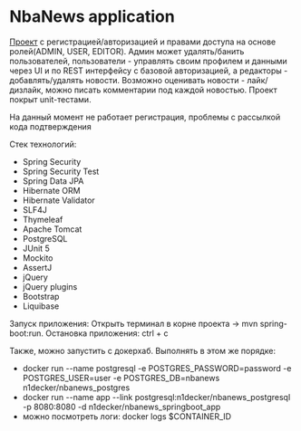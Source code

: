 # NbaNews application

[Проект](https://github.com/N1decker/nbanews) с регистрацией/авторизацией и правами доступа
на основе ролей(ADMIN, USER, EDITOR). Админ может удалять/банить пользователей,
пользователи - управлять своим профилем и данными через UI и по REST интерфейсу с базовой авторизацией,
а редакторы - добавлять/удалять новости. Возможно оценивать новости - лайк/дизлайк, можно писать
комментарии под каждой новостью. Проект покрыт unit-тестами.

На данный момент не работает регистрация, проблемы с рассылкой кода подтверждения

Стек технологий: 
- Spring Security
- Spring Security Test
- Spring Data JPA
- Hibernate ORM
- Hibernate Validator
- SLF4J 
- Thymeleaf 
- Apache Tomcat
- PostgreSQL
- JUnit 5
- Mockito
- AssertJ
- jQuery
- jQuery plugins
- Bootstrap
- Liquibase

Запуск приложения:
Открыть терминал в корне проекта -> mvn spring-boot:run.
Остановка приложения: ctrl + c

Также, можно запустить с докерхаб. Выполнять в этом же порядке:
- docker run --name postgresql -e POSTGRES_PASSWORD=password -e POSTGRES_USER=user -e POSTGRES_DB=nbanews n1decker/nbanews_postgres
- docker run --name app --link postgresql:n1decker/nbanews_postgresql -p 8080:8080 -d n1decker/nbanews_springboot_app
- можно посмотреть логи: docker logs $CONTAINER_ID 
